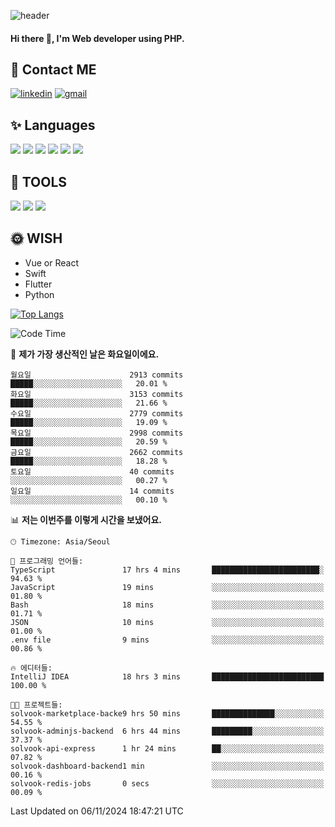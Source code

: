 ![header](https://capsule-render.vercel.app/api?type=waving&color=auto&height=300&section=header&text=Elin&fontSize=90&animation=twinkling)

#### Hi there 👋, I'm <b>Web developer</b> using PHP. ####

<!--
- 🔭 I’m currently working on Uniwill
- 🌱 I’m currently learning Vue or React or Python.
-->

<!---#### I am PHP developer --->

## 💌 Contact ME ###
[<img src='https://img.shields.io/badge/-EunjiKo-%230A66C2?style=flat-square&logo=LinkedIn&logoColor=white' alt='linkedin'>](https://www.linkedin.com/in/https://www.linkedin.com/in/eunji-ko-00a907164//)  [<img src='https://img.shields.io/badge/-einee214%40gmail.com-%23EA4335?style=flat-square&logo=Gmail&logoColor=white' alt='gmail'>](einee214@gmail.com)  


## ✨ Languages
<img src='https://img.shields.io/badge/-PHP-%23777BB4?style=for-the-badge&logo=PHP&logoColor=white'> <img src='https://img.shields.io/badge/-Laravel-%23FF2D20?style=for-the-badge&logo=Laravel&logoColor=white'> <img src='https://img.shields.io/badge/Jquery-%230769AD?style=for-the-badge&logo=Jquery&logoColor=white'> <img src='https://img.shields.io/badge/CSS3-%231572B6?style=for-the-badge&logo=CSS3&logoColor=white'> <img src='https://img.shields.io/badge/Bootstrap-%237952B3?style=for-the-badge&logo=Bootstrap&logoColor=white' > <img src='https://img.shields.io/badge/MySQL-%234479A1?style=for-the-badge&logo=MySQL&logoColor=white' >

## 🌷 TOOLS
<img src='https://img.shields.io/badge/PHPSTORM-%23000000?style=for-the-badge&logo=PhpStorm&logoColor=white' > <img src='https://img.shields.io/badge/GitLab-%23FCA121?style=for-the-badge&logo=GitLab&logoColor=white' > <img src='https://img.shields.io/badge/GitHub-%23181717?style=for-the-badge&logo=GitHub&logoColor=white'>


## 🌞 WISH
- Vue or React
- Swift
- Flutter
- Python


[![Top Langs](https://github-readme-stats.vercel.app/api/top-langs/?username=ein214&layout=compact)](https://github.com/anuraghazra/github-readme-stats)

<!--START_SECTION:waka-->
![Code Time](http://img.shields.io/badge/Code%20Time-3%2C876%20hrs%2038%20mins-blue)

📅 **제가 가장 생산적인 날은 화요일이에요.** 

```text
월요일                      2913 commits        █████░░░░░░░░░░░░░░░░░░░░   20.01 % 
화요일                      3153 commits        █████░░░░░░░░░░░░░░░░░░░░   21.66 % 
수요일                      2779 commits        █████░░░░░░░░░░░░░░░░░░░░   19.09 % 
목요일                      2998 commits        █████░░░░░░░░░░░░░░░░░░░░   20.59 % 
금요일                      2662 commits        █████░░░░░░░░░░░░░░░░░░░░   18.28 % 
토요일                      40 commits          ░░░░░░░░░░░░░░░░░░░░░░░░░   00.27 % 
일요일                      14 commits          ░░░░░░░░░░░░░░░░░░░░░░░░░   00.10 % 
```


📊 **저는 이번주를 이렇게 시간을 보냈어요.** 

```text
🕑︎ Timezone: Asia/Seoul

💬 프로그래밍 언어들: 
TypeScript               17 hrs 4 mins       ████████████████████████░   94.63 % 
JavaScript               19 mins             ░░░░░░░░░░░░░░░░░░░░░░░░░   01.80 % 
Bash                     18 mins             ░░░░░░░░░░░░░░░░░░░░░░░░░   01.71 % 
JSON                     10 mins             ░░░░░░░░░░░░░░░░░░░░░░░░░   01.00 % 
.env file                9 mins              ░░░░░░░░░░░░░░░░░░░░░░░░░   00.86 % 

🔥 에디터들: 
IntelliJ IDEA            18 hrs 3 mins       █████████████████████████   100.00 % 

🐱‍💻 프로젝트들: 
solvook-marketplace-backe9 hrs 50 mins       ██████████████░░░░░░░░░░░   54.55 % 
solvook-adminjs-backend  6 hrs 44 mins       █████████░░░░░░░░░░░░░░░░   37.37 % 
solvook-api-express      1 hr 24 mins        ██░░░░░░░░░░░░░░░░░░░░░░░   07.82 % 
solvook-dashboard-backend1 min               ░░░░░░░░░░░░░░░░░░░░░░░░░   00.16 % 
solvook-redis-jobs       0 secs              ░░░░░░░░░░░░░░░░░░░░░░░░░   00.09 % 
```


 Last Updated on 06/11/2024 18:47:21 UTC
<!--END_SECTION:waka-->

<!---![GitHub stats](https://github-readme-stats.vercel.app/api?username=ein214&show_icons=true&theme=dracula)  --->




